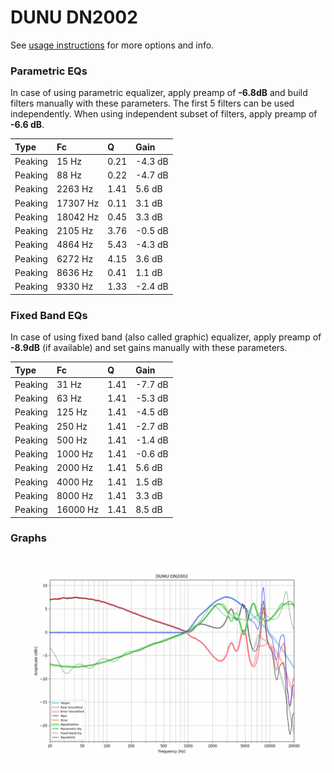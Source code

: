# DUNU DN2002
See [usage instructions](https://github.com/jaakkopasanen/AutoEq#usage) for more options and info.

### Parametric EQs
In case of using parametric equalizer, apply preamp of **-6.8dB** and build filters manually
with these parameters. The first 5 filters can be used independently.
When using independent subset of filters, apply preamp of **-6.6 dB**.

| Type    | Fc       |    Q | Gain    |
|:--------|:---------|:-----|:--------|
| Peaking | 15 Hz    | 0.21 | -4.3 dB |
| Peaking | 88 Hz    | 0.22 | -4.7 dB |
| Peaking | 2263 Hz  | 1.41 | 5.6 dB  |
| Peaking | 17307 Hz | 0.11 | 3.1 dB  |
| Peaking | 18042 Hz | 0.45 | 3.3 dB  |
| Peaking | 2105 Hz  | 3.76 | -0.5 dB |
| Peaking | 4864 Hz  | 5.43 | -4.3 dB |
| Peaking | 6272 Hz  | 4.15 | 3.6 dB  |
| Peaking | 8636 Hz  | 0.41 | 1.1 dB  |
| Peaking | 9330 Hz  | 1.33 | -2.4 dB |

### Fixed Band EQs
In case of using fixed band (also called graphic) equalizer, apply preamp of **-8.9dB**
(if available) and set gains manually with these parameters.

| Type    | Fc       |    Q | Gain    |
|:--------|:---------|:-----|:--------|
| Peaking | 31 Hz    | 1.41 | -7.7 dB |
| Peaking | 63 Hz    | 1.41 | -5.3 dB |
| Peaking | 125 Hz   | 1.41 | -4.5 dB |
| Peaking | 250 Hz   | 1.41 | -2.7 dB |
| Peaking | 500 Hz   | 1.41 | -1.4 dB |
| Peaking | 1000 Hz  | 1.41 | -0.6 dB |
| Peaking | 2000 Hz  | 1.41 | 5.6 dB  |
| Peaking | 4000 Hz  | 1.41 | 1.5 dB  |
| Peaking | 8000 Hz  | 1.41 | 3.3 dB  |
| Peaking | 16000 Hz | 1.41 | 8.5 dB  |

### Graphs
![](./DUNU%20DN2002.png)